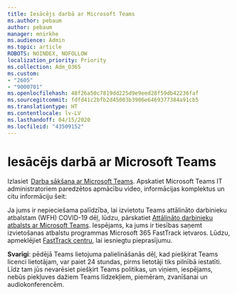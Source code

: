 ```yaml
---
title: Iesācējs darbā ar Microsoft Teams
ms.author: pebaum
author: pebaum
manager: mnirkhe
ms.audience: Admin
ms.topic: article
ROBOTS: NOINDEX, NOFOLLOW
localization_priority: Priority
ms.collection: Adm_O365
ms.custom:
- "2605"
- "9000701"
ms.openlocfilehash: 48f26a50c7819dd225d9e9eed28f59db42236faf
ms.sourcegitcommit: fdfd41c2bfb2d45003b3906e6469377384a91cb5
ms.translationtype: HT
ms.contentlocale: lv-LV
ms.lasthandoff: 04/15/2020
ms.locfileid: "43509152"
---
```

# <a name="new-to-microsoft-teams"></a>Iesācējs darbā ar Microsoft Teams

Izlasiet  [Darba sākšana ar Microsoft Teams](https://docs.microsoft.com/microsoftteams/get-started-with-teams-quick-start). Apskatiet Microsoft Teams IT administratoriem paredzētos apmācību video, informācijas komplektus un citu informāciju šeit:

Ja jums ir nepieciešama palīdzība, lai izvietotu Teams attālināto darbinieku atbalstam (WFH) COVID-19 dēļ, lūdzu, pārskatiet [Attālināto darbinieku atbalsts ar Microsoft Teams](https://docs.microsoft.com/microsoftteams/support-remote-work-with-teams). Iespējams, ka jums ir tiesības saņemt izvietošanas atbalstu programmas Microsoft 365 FastTrack ietvaros. Lūdzu, apmeklējiet [FastTrack centru](https://www.microsoft.com/fasttrack), lai iesniegtu pieprasījumu.

**Svarīgi**: pēdējā Teams lietojuma palielināšanās dēļ, kad piešķirat Teams licenci lietotājam, var paiet 24 stundas, pirms lietotāji tiks pilnībā iestatīti. Līdz tam jūs nevarēsiet piešķirt Teams politikas, un viņiem, iespējams, nebūs piekļuves dažiem Teams līdzekļiem, piemēram, zvanīšanai un audiokonferencēm.
